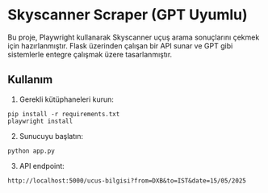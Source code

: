 # Skyscanner Scraper (GPT Uyumlu)

Bu proje, Playwright kullanarak Skyscanner uçuş arama sonuçlarını çekmek için hazırlanmıştır.
Flask üzerinden çalışan bir API sunar ve GPT gibi sistemlerle entegre çalışmak üzere tasarlanmıştır.

## Kullanım

1. Gerekli kütüphaneleri kurun:
```
pip install -r requirements.txt
playwright install
```

2. Sunucuyu başlatın:
```
python app.py
```

3. API endpoint:
```
http://localhost:5000/ucus-bilgisi?from=DXB&to=IST&date=15/05/2025
```